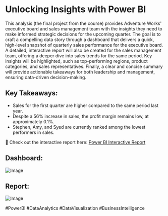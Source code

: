 # Unlocking Insights with Power BI

This analysis (the final project from the course) provides Adventure Works' executive board and sales management team with the insights they need to make informed strategic decisions for the upcoming quarter. The goal is to craft a compelling data story through a dashboard that delivers a quick, high-level snapshot of quarterly sales performance for the executive board. A detailed, interactive report will also be created for the sales management team, offering a deeper dive into sales trends for the same period. Key insights will be highlighted, such as top-performing regions, product categories, and sales representatives. Finally, a clear and concise summary will provide actionable takeaways for both leadership and management, ensuring data-driven decision-making.

## Key Takeaways:

- Sales for the first quarter are higher compared to the same period last year.
- Despite a 56% increase in sales, the profit margin remains low, at approximately 0.1%.
- Stephen, Amy, and Syed are currently ranked among the lowest performers in sales.

📌 Check out the interactive report here: [Power BI Interactive Report](https://app.powerbi.com/view?r=eyJrIjoiZWQ4ZTQ0NWQtMzM0MC00N2FkLTgwY2MtNzM3ODA2MDFhYzdlIiwidCI6IjM0NTMxMzE4LTcwMTEtNGZkNC04N2YwLWE0MzgxNmM0OWJkMCJ9)

## Dashboard:
![Image](https://github.com/user-attachments/assets/f315dfa2-74f1-4620-8bda-ea7dae167579)

## Report:
![Image](https://github.com/user-attachments/assets/80c022c2-c843-428c-b71c-d2f0ccb2c02c)

#PowerBI #DataAnalytics #DataVisualization #BusinessIntelligence
